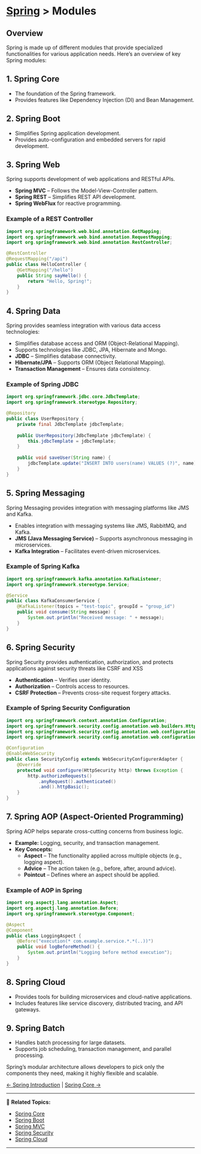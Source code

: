 # [Spring](../) > Modules

## Overview
Spring is made up of different modules that provide specialized functionalities for various application needs. Here’s an overview of key Spring modules:

## 1. Spring Core
- The foundation of the Spring framework.
- Provides features like Dependency Injection (DI) and Bean Management.

## 2. Spring Boot
- Simplifies Spring application development.
- Provides auto-configuration and embedded servers for rapid development.

## 3. Spring Web
Spring supports development of web applications and RESTful APIs.
- **Spring MVC** – Follows the Model-View-Controller pattern.
- **Spring REST** – Simplifies REST API development.
- **Spring WebFlux** for reactive programming.

### Example of a REST Controller
```java
import org.springframework.web.bind.annotation.GetMapping;
import org.springframework.web.bind.annotation.RequestMapping;
import org.springframework.web.bind.annotation.RestController;

@RestController
@RequestMapping("/api")
public class HelloController {
    @GetMapping("/hello")
    public String sayHello() {
        return "Hello, Spring!";
    }
}
```

## 4. Spring Data

Spring provides seamless integration with various data access technologies:
- Simplifies database access and ORM (Object-Relational Mapping).
- Supports technologies like JDBC, JPA, Hibernate and Mongo.
- **JDBC** – Simplifies database connectivity.
- **Hibernate/JPA** – Supports ORM (Object Relational Mapping).
- **Transaction Management** – Ensures data consistency.

### Example of Spring JDBC
```java
import org.springframework.jdbc.core.JdbcTemplate;
import org.springframework.stereotype.Repository;

@Repository
public class UserRepository {
    private final JdbcTemplate jdbcTemplate;
    
    public UserRepository(JdbcTemplate jdbcTemplate) {
        this.jdbcTemplate = jdbcTemplate;
    }
    
    public void saveUser(String name) {
        jdbcTemplate.update("INSERT INTO users(name) VALUES (?)", name);
    }
}
```

## 5. Spring Messaging

Spring Messaging provides integration with messaging platforms like JMS and Kafka.
- Enables integration with messaging systems like JMS, RabbitMQ, and Kafka.
- **JMS (Java Messaging Service)** – Supports asynchronous messaging in microservices.
- **Kafka Integration** – Facilitates event-driven microservices.

### Example of Spring Kafka
```java
import org.springframework.kafka.annotation.KafkaListener;
import org.springframework.stereotype.Service;

@Service
public class KafkaConsumerService {
    @KafkaListener(topics = "test-topic", groupId = "group_id")
    public void consume(String message) {
        System.out.println("Received message: " + message);
    }
}
```

## 6. Spring Security
Spring Security provides authentication, authorization, and protects applications against security threats like CSRF and XSS
- **Authentication** – Verifies user identity.
- **Authorization** – Controls access to resources.
- **CSRF Protection** – Prevents cross-site request forgery attacks.

### Example of Spring Security Configuration
```java
import org.springframework.context.annotation.Configuration;
import org.springframework.security.config.annotation.web.builders.HttpSecurity;
import org.springframework.security.config.annotation.web.configuration.EnableWebSecurity;
import org.springframework.security.config.annotation.web.configuration.WebSecurityConfigurerAdapter;

@Configuration
@EnableWebSecurity
public class SecurityConfig extends WebSecurityConfigurerAdapter {
    @Override
    protected void configure(HttpSecurity http) throws Exception {
        http.authorizeRequests()
            .anyRequest().authenticated()
            .and().httpBasic();
    }
}
```

## 7. Spring AOP (Aspect-Oriented Programming)
Spring AOP helps separate cross-cutting concerns from business logic.
- **Example:** Logging, security, and transaction management.
- **Key Concepts:**
  - **Aspect** – The functionality applied across multiple objects (e.g., logging aspect).
  - **Advice** – The action taken (e.g., before, after, around advice).
  - **Pointcut** – Defines where an aspect should be applied.

### Example of AOP in Spring
```java
import org.aspectj.lang.annotation.Aspect;
import org.aspectj.lang.annotation.Before;
import org.springframework.stereotype.Component;

@Aspect
@Component
public class LoggingAspect {
    @Before("execution(* com.example.service.*.*(..))")
    public void logBeforeMethod() {
        System.out.println("Logging before method execution");
    }
}
```

## 8. Spring Cloud
- Provides tools for building microservices and cloud-native applications.
- Includes features like service discovery, distributed tracing, and API gateways.

## 9. Spring Batch
- Handles batch processing for large datasets.
- Supports job scheduling, transaction management, and parallel processing.

Spring’s modular architecture allows developers to pick only the components they need, making it highly flexible and scalable.


[← Spring Introduction](../introduction) | [Spring Core →](../spring-core)

---

🔗 **Related Topics:**
- [Spring Core](../spring-core)
- [Spring Boot](../boot)
- [Spring MVC](../mvc)
- [Spring Security](../security)
- [Spring Cloud](../cloud)

---
